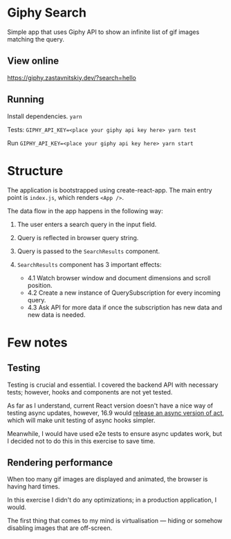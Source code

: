 # Giphy Search

Simple app that uses Giphy API to
show an infinite list of gif images matching the query.

## View online

https://giphy.zastavnitskiy.dev/?search=hello

## Running

Install dependencies.
`yarn`

Tests:
`GIPHY_API_KEY=<place your giphy api key here> yarn test`

Run
`GIPHY_API_KEY=<place your giphy api key here> yarn start`

# Structure

The application is bootstrapped using create-react-app. The main entry point is
`index.js`, which renders `<App />`.

The data flow in the app happens in the following way:

1. The user enters a search query in the input field.
2. Query is reflected in browser query string.
3. Query is passed to the `SearchResults` component.
4. `SearchResults` component has 3 important effects:

   - 4.1 Watch browser window and document dimensions and scroll position.
   - 4.2 Create a new instance of QuerySubscription for every incoming query.
   - 4.3 Ask API for more data if once the subscription has new data and new data is needed.

# Few notes

## Testing

Testing is crucial and essential. I covered the backend API with necessary tests; however, hooks and components are not yet tested.

As far as I understand, current React version doesn't have a nice way of testing async updates, however, 16.9 would [release an async version of act](https://github.com/facebook/react/issues/15379), which will make unit testing of async hooks simpler.

Meanwhile, I would have used e2e tests to ensure async updates work, but I decided not to do this in this exercise to save time.

## Rendering performance

When too many gif images are displayed and animated, the browser is having hard times.

In this exercise I didn't do any optimizations; in a production application, I would.

The first thing that comes to my mind is virtualisation — hiding or somehow disabling images that are off-screen.
